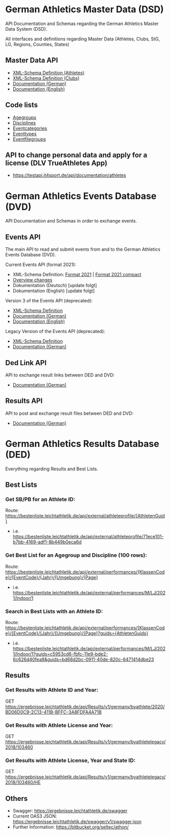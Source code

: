 # German Athletics Master Data (DSD)
API Documentation and Schemas regarding the German Athletics Master Data System (DSD).

All interfaces and definitions regarding Master Data (Athletes, Clubs, StG, LG, Regions, Counties, States)

## Master Data API
- [XML-Schema Definition (Athletes)](https://github.com/Deutscher-Leichtathletikverband/Interfaces/blob/master/Athletes.xsd)
- [XML-Schema Definition (Clubs)](https://github.com/Deutscher-Leichtathletikverband/Interfaces/blob/master/Clubs.xsd)
- [Documentation (German)](https://github.com/Deutscher-Leichtathletikverband/Interfaces/blob/master/Schnittstellenbeschreibung%20DLV%20Stammdaten.docx)
- [Documentation (English)](https://github.com/Deutscher-Leichtathletikverband/Interfaces/blob/master/Schnittstellenbeschreibung%20DLV%20Stammdaten.de.en.docx)

## Code lists
- [Agegroups](https://dateien.leichtathletik.de/meta/agegroups)
- [Disciplines](https://dateien.leichtathletik.de/meta/disciplines)
- [Eventcategories](https://dateien.leichtathletik.de/meta/eventcategories)
- [Eventtypes](https://dateien.leichtathletik.de/meta/eventtypes)
- [Eventfilegroups](https://dateien.leichtathletik.de/meta/eventfilegroups)

## API to change personal data and apply for a license (DLV TrueAthletes App) 
- https://testapi.it4sport.de/api/documentation/athletes

# German Athletics Events Database (DVD)
API Documentation and Schemas in order to exchange events.

## Events API
The main API to read and submit events from and to the German Athletics Events Database (DVD).

Current Events API (format 2021):
- XML-Schema Definition: [Format 2021](https://github.com/Deutscher-Leichtathletikverband/Interfaces/blob/main/Events-format2021.xsd) | [Format 2021 compact](https://github.com/Deutscher-Leichtathletikverband/Interfaces/blob/main/Events-format2021compact.xsd)
- [Overview changes](https://github.com/Deutscher-Leichtathletikverband/Interfaces/blob/main/Format2021-updates.md)
- Dokumentation (Deutsch) [update folgt]
- Dokumentation (English) [update folgt]

Version 3 of the Events API (deprecated):
- [XML-Schema Definition](https://github.com/Deutscher-Leichtathletikverband/Interfaces/blob/master/Events%20v3.xsd)
- [Documentation (German)](https://github.com/Deutscher-Leichtathletikverband/Interfaces/blob/master/Schnittstellenbeschreibung%20DLV%20Veranstaltungen%20Version%203.docx)
- [Documentation (English)](https://github.com/Deutscher-Leichtathletikverband/Interfaces/blob/master/Schnittstellenbeschreibung%20DLV%20Veranstaltungen%20Version%203.de.en.docx)

Legacy Version of the Events API (deprecated):
- [XML-Schema Definition](https://github.com/Deutscher-Leichtathletikverband/Interfaces/blob/master/Events.xsd)
- [Documentation (German)](https://github.com/Deutscher-Leichtathletikverband/Interfaces/blob/master/Schnittstellenbeschreibung%20DLV%20Veranstaltungen.docx)

## Ded Link API
API to exchange result links between DED and DVD:
- [Documentation (German)](https://github.com/Deutscher-Leichtathletikverband/Interfaces/blob/master/dvd-dedlink-api.md)

## Results API
API to post and exchange result files between DED and DVD:
- [Documentation (German)](https://github.com/Deutscher-Leichtathletikverband/Interfaces/blob/master/dvd-results-api.md)

# German Athletics Results Database (DED)
Everything regarding Results and Best Lists.

## Best Lists
### Get SB/PB for an Athlete ID:
Route: https://bestenliste.leichtathletik.de/api/external/athleteprofile/{AthletenGuid}
- i.e. https://bestenliste.leichtathletik.de/api/external/athleteprofile/71ece101-b7bb-4169-adf1-8b449b0eca6d
 
### Get Best List for an Agegroup and Discipline (100 rows):
Route: https://bestenliste.leichtathletik.de/api/external/performances/{KlassenCode}/{EventCode}/{Jahr}/{Umgebung}/{Page}
- i.e. https://bestenliste.leichtathletik.de/api/external/performances/M/LJ/2021/Indoor/1
 
### Search in Best Lists with an Athlete ID:
Route: https://bestenliste.leichtathletik.de/api/external/performances/{KlassenCode}/{EventCode}/{Jahr}/{Umgebung}/{Page}?guids={AthletenGuids}
- i.e. https://bestenliste.leichtathletik.de/api/external/performances/M/LJ/2021/Indoor/1?guids=c5953cd6-fbfc-11e9-bde2-6c626d40fea8&guids=bd68d2bc-0911-40de-820c-6471414dbe23

## Results
### Get Results with Athlete ID and Year:
GET https://ergebnisse.leichtathletik.de/api/Results/v1/germany/byathlete/2020/BD06D0C9-2C13-411B-BFFC-3A8FDFA4A71B

### Get Results with Athlete License and Year:
GET https://ergebnisse.leichtathletik.de/api/Results/v1/germany/byathletelegacy/2018/103460

### Get Results with Athlete License, Year and State ID:
GET https://ergebnisse.leichtathletik.de/api/Results/v1/germany/byathletelegacy/2018/103460/HE

## Others
- Swagger: https://ergebnisse.leichtathletik.de/swagger
- Current OAS3 JSON: https://ergebnisse.leichtathletik.de/swagger/v1/swagger.json
- Further Information: https://bitbucket.org/seltec/athon/
